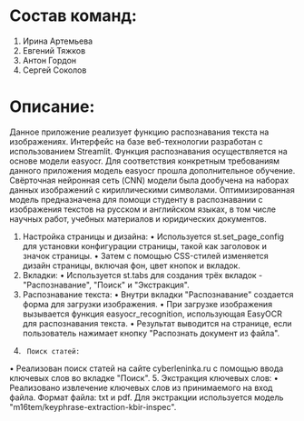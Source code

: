 # Состав команд: 
1.	Ирина Артемьева
2.	Евгений Тяжков
3.	Антон Гордон
4.	Сергей Соколов
# Описание:
Данное приложение реализует функцию распознавания текста на изображениях. Интерфейс на базе веб-технологии разработан с использованием Streamlit. Функция распознавания осуществляется на основе модели easyocr.
Для соответствия конкретным требованиям данного приложения модель easyocr прошла дополнительное обучение. Свёрточная нейронная сеть (CNN) модели была дообучена на наборах данных изображений с кириллическими символами.
Оптимизированная модель предназначена для помощи студенту в распознавании с изображения текстов на русском и английском языках, в том числе научных работ, учебных материалов и юридических документов.
1.	Настройка страницы и дизайна:
•	Используется st.set_page_config для установки конфигурации страницы, такой как заголовок и значок страницы.
•	Затем с помощью CSS-стилей изменяется дизайн страницы, включая фон, цвет кнопок и вкладок.
2.	Вкладки:
•	Используется st.tabs для создания трёх вкладок - "Распознавание", "Поиск" и "Экстракция".
3.	Распознавание текста:
•	Внутри вкладки "Распознавание" создается форма для загрузки изображения.
•	При загрузке изображения вызывается функция easyocr_recognition, использующая EasyOCR для распознавания текста.
•	Результат выводится на странице, если пользователь нажимает кнопку "Распознать документ из файла".
4.      Поиск статей:
•       Реализован поиск статей на сайте cyberleninka.ru с помощью ввода ключевых слов во вкладке "Поиск".
5.      Экстракция ключевых слов:
•       Реализовано извлечение ключевых слов из принимаемого на вход файла. Формат файла: txt и pdf. Для экстракции используется модель "m16tem/keyphrase-extraction-kbir-inspec".
